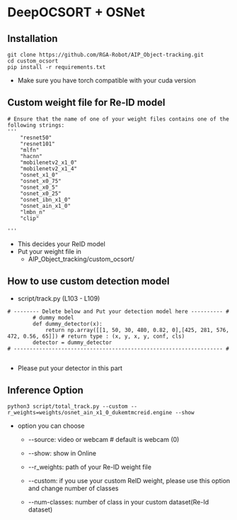 # DeepOCSORT + OSNet


## Installation
```
git clone https://github.com/RGA-Robot/AIP_Object-tracking.git
cd custom_ocsort
pip install -r requirements.txt
```

- Make sure you have torch compatible with your cuda version


## Custom weight file for Re-ID model

```
# Ensure that the name of one of your weight files contains one of the following strings:
'''
    "resnet50"
    "resnet101"
    "mlfn"
    "hacnn"
    "mobilenetv2_x1_0"
    "mobilenetv2_x1_4"
    "osnet_x1_0"
    "osnet_x0_75"
    "osnet_x0_5"
    "osnet_x0_25"
    "osnet_ibn_x1_0"
    "osnet_ain_x1_0"
    "lmbn_n"
    "clip"

'''
```
- This decides your ReID model
- Put your weight file in
    +  AIP_Object_tracking/custom_ocsort/

## How to use custom detection model
- script/track.py (L103 - L109)
```
# -------- Delete below and Put your detection model here ---------- #
        # dummy model
        def dummy_detector(x):
            return np.array([[1, 50, 30, 480, 0.82, 0],[425, 281, 576, 472, 0.56, 65]]) # return type : (x, y, x, y, conf, cls)
        detector = dummy_detector
# ------------------------------------------------------------------ #
        
```
- Please put your detector in this part

## Inference Option

```
python3 script/total_track.py --custom --r_weights=weights/osnet_ain_x1_0_dukemtmcreid.engine --show
```

- option you can choose
    - --source: video or webcam # default is webcam (0)
    - --show: show in Online
    - --r_weights: path of your Re-ID weight file
    
    - --custom: if you use your custom ReID weight, please use this option and change number of classes
    - --num-classes: number of class in your custom dataset(Re-Id dataset)

    
    